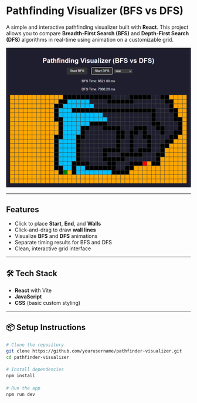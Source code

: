 # Pathfinding Visualizer (BFS vs DFS)

A simple and interactive pathfinding visualizer built with **React**. This project allows you to compare **Breadth-First Search (BFS)** and **Depth-First Search (DFS)** algorithms in real-time using animation on a customizable grid.

![alt text](public/image.png)
<!-- Optional: Replace with a real screenshot or demo link -->

---

## Features

- Click to place **Start**, **End**, and **Walls**
- Click-and-drag to draw **wall lines**
- Visualize **BFS** and **DFS** animations
- Separate timing results for BFS and DFS
- Clean, interactive grid interface

---

## 🛠️ Tech Stack

- **React** with Vite
- **JavaScript**
- **CSS** (basic custom styling)

---

## 📦 Setup Instructions

```bash
# Clone the repository
git clone https://github.com/yourusername/pathfinder-visualizer.git
cd pathfinder-visualizer

# Install dependencies
npm install

# Run the app
npm run dev
